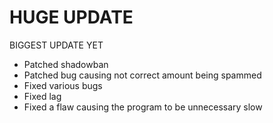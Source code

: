 # HUGE UPDATE
BIGGEST UPDATE YET

- Patched shadowban
- Patched bug causing not correct amount being spammed
- Fixed various bugs
- Fixed lag
- Fixed a flaw causing the program to be unnecessary slow
